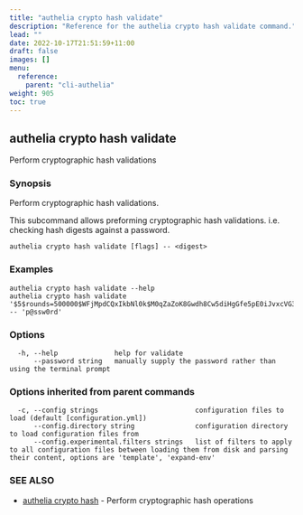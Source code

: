 ```yaml
---
title: "authelia crypto hash validate"
description: "Reference for the authelia crypto hash validate command."
lead: ""
date: 2022-10-17T21:51:59+11:00
draft: false
images: []
menu:
  reference:
    parent: "cli-authelia"
weight: 905
toc: true
---
```


## authelia crypto hash validate

Perform cryptographic hash validations

### Synopsis

Perform cryptographic hash validations.

This subcommand allows preforming cryptographic hash validations. i.e. checking hash digests against a password.

```
authelia crypto hash validate [flags] -- <digest>
```

### Examples

```
authelia crypto hash validate --help
authelia crypto hash validate '$5$rounds=500000$WFjMpdCQxIkbNl0k$M0qZaZoK8Gwdh8Cw5diHgGfe5pE0iJvxcVG3.CVnQe.' -- 'p@ssw0rd'
```

### Options

```
  -h, --help              help for validate
      --password string   manually supply the password rather than using the terminal prompt
```

### Options inherited from parent commands

```
  -c, --config strings                        configuration files to load (default [configuration.yml])
      --config.directory string               configuration directory to load configuration files from
      --config.experimental.filters strings   list of filters to apply to all configuration files between loading them from disk and parsing their content, options are 'template', 'expand-env'
```

### SEE ALSO

* [authelia crypto hash](authelia_crypto_hash.md)	 - Perform cryptographic hash operations

